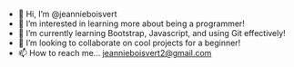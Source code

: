 - 👋 Hi, I’m @jeannieboisvert
- 👀 I’m interested in learning more about being a programmer!
- 🌱 I’m currently learning Bootstrap, Javascript, and using Git effectively!
- 💞️ I’m looking to collaborate on cool projects for a beginner!
- 📫 How to reach me... jeannieboisvert2@gmail.com

<!---
jeannieboisvert/jeannieboisvert is a ✨ special ✨ repository because its `README.md` (this file) appears on your GitHub profile.
You can click the Preview link to take a look at your changes.
--->
